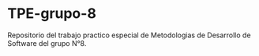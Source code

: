 # TPE-grupo-8
Repositorio del trabajo practico especial de Metodologias de Desarrollo de Software del grupo N°8.
